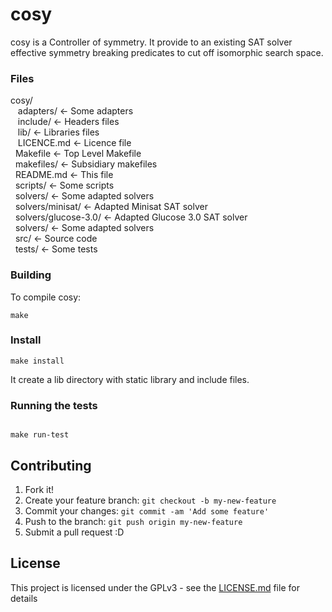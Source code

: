 # cosy

cosy is a Controller of symmetry.
It provide to an existing SAT solver effective symmetry breaking
predicates to cut off isomorphic search space.

### Files
    
cosy/  
&nbsp;&nbsp; adapters/               <- Some adapters  
&nbsp;&nbsp; include/                <- Headers files  
&nbsp;&nbsp; lib/                    <- Libraries files  
&nbsp;&nbsp; LICENCE.md              <- Licence file  
&nbsp;&nbsp;Makefile                <- Top Level Makefile  
&nbsp;&nbsp;makefiles/              <- Subsidiary makefiles  
&nbsp;&nbsp;README.md               <- This file  
&nbsp;&nbsp;scripts/                <- Some scripts  
&nbsp;&nbsp;solvers/                <- Some adapted solvers  
&nbsp;&nbsp;solvers/minisat/        <- Adapted Minisat SAT solver  
&nbsp;&nbsp;solvers/glucose-3.0/    <- Adapted Glucose 3.0 SAT solver  
&nbsp;&nbsp;solvers/                <- Some adapted solvers  
&nbsp;&nbsp;src/                    <- Source code  
&nbsp;&nbsp;tests/                  <- Some tests  


### Building

To compile cosy:

```
make
```

### Install

```
make install
```

It create a lib directory with static library and include files.

### Running the tests

```

make run-test
```

## Contributing

1. Fork it!
2. Create your feature branch: `git checkout -b my-new-feature`
3. Commit your changes: `git commit -am 'Add some feature'`
4. Push to the branch: `git push origin my-new-feature`
5. Submit a pull request :D

## License

This project is licensed under the GPLv3 - see the [LICENSE.md](LICENSE.md)
file for details
